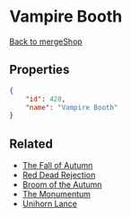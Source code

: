 # Vampire Booth

<no description available>

[Back to mergeShop](../merge-shops.md)

## Properties

```json
{
    "id": 428,
    "name": "Vampire Booth"
}
```

## Related

- [The Fall of Autumn](../items/22129-the-fall-of-autumn.md)
- [Red Dead Rejection](../items/22133-red-dead-rejection.md)
- [Broom of the Autumn](../items/22138-broom-of-the-autumn.md)
- [The Monumentum](../items/22140-the-monumentum.md)
- [Unihorn Lance](../items/22141-unihorn-lance.md)

